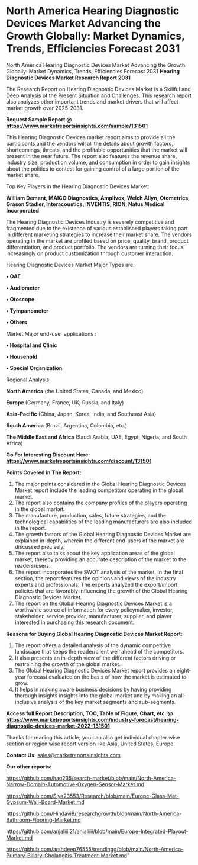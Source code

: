 # North America Hearing Diagnostic Devices Market Advancing the Growth Globally: Market Dynamics, Trends, Efficiencies Forecast 2031
North America Hearing Diagnostic Devices Market Advancing the Growth Globally: Market Dynamics, Trends, Efficiencies Forecast 2031
<strong>Hearing Diagnostic Devices Market Research Report 2031</strong>

The Research Report on Hearing Diagnostic Devices Market is a Skillful and Deep Analysis of the Present Situation and Challenges. This research report also analyzes other important trends and market drivers that will affect market growth over 2025-2031.

<strong>Request Sample Report @ <a href=https://www.marketreportsinsights.com/sample/131501>https://www.marketreportsinsights.com/sample/131501</a></strong>

This Hearing Diagnostic Devices market report aims to provide all the participants and the vendors will all the details about growth factors, shortcomings, threats, and the profitable opportunities that the market will present in the near future. The report also features the revenue share, industry size, production volume, and consumption in order to gain insights about the politics to contest for gaining control of a large portion of the market share.

Top Key Players in the Hearing Diagnostic Devices Market:

<strong>William Demant, MAICO Diagnostics, Amplivox, Welch Allyn, Otometrics, Grason Stadler, Interacoustics, INVENTIS, RION, Natus Medical Incorporated</strong>

The Hearing Diagnostic Devices Industry is severely competitive and fragmented due to the existence of various established players taking part in different marketing strategies to increase their market share. The vendors operating in the market are profiled based on price, quality, brand, product differentiation, and product portfolio. The vendors are turning their focus increasingly on product customization through customer interaction.

Hearing Diagnostic Devices Market Major Types are:

<strong>• OAE

• Audiometer

• Otoscope

• Tympanometer

• Others</strong>

Market Major end-user applications :

<strong>• Hospital and Clinic

• Household

• Special Organization</strong>

Regional Analysis

</u><strong><b>North America</b></strong> (the United States, Canada, and Mexico)

<strong><b>Europe </b></strong>(Germany, France, UK, Russia, and Italy)

<strong><b>Asia-Pacific</b></strong> (China, Japan, Korea, India, and Southeast Asia)

<strong><b>South America</b></strong> (Brazil, Argentina, Colombia, etc.)

<strong><b>The Middle East and Africa</b></strong> (Saudi Arabia, UAE, Egypt, Nigeria, and South Africa)

<strong>Go For Interesting Discount Here: <a href=https://www.marketreportsinsights.com/discount/131501>https://www.marketreportsinsights.com/discount/131501</a></strong>

<strong>Points Covered in The Report:</strong>
<ol>
  <li>The major points considered in the Global Hearing Diagnostic Devices Market report include the leading competitors operating in the global market.</li>
  <li>The report also contains the company profiles of the players operating in the global market.</li>
  <li>The manufacture, production, sales, future strategies, and the technological capabilities of the leading manufacturers are also included in the report.</li>
  <li>The growth factors of the Global Hearing Diagnostic Devices Market are explained in-depth, wherein the different end-users of the market are discussed precisely.</li>
  <li>The report also talks about the key application areas of the global market, thereby providing an accurate description of the market to the readers/users.</li>
  <li>The report incorporates the SWOT analysis of the market. In the final section, the report features the opinions and views of the industry experts and professionals. The experts analyzed the export/import policies that are favorably influencing the growth of the Global Hearing Diagnostic Devices Market.</li>
  <li>The report on the Global Hearing Diagnostic Devices Market is a worthwhile source of information for every policymaker, investor, stakeholder, service provider, manufacturer, supplier, and player interested in purchasing this research document.</li>
</ol>
<strong>Reasons for Buying Global Hearing Diagnostic Devices Market Report:</strong>

<ol>
  <li>The report offers a detailed analysis of the dynamic competitive landscape that keeps the reader/client well ahead of the competitors.</li>
  <li>It also presents an in-depth view of the different factors driving or restraining the growth of the global market.</li>
  <li>The Global Hearing Diagnostic Devices Market report provides an eight-year forecast evaluated on the basis of how the market is estimated to grow.</li>
  <li>It helps in making aware business decisions by having providing thorough insights insights into the global market and by making an all-inclusive analysis of the key market segments and sub-segments.</li>
</ol>
<strong>Access full Report Description, TOC, Table of Figure, Chart, etc. @ <a href=https://www.marketreportsinsights.com/industry-forecast/hearing-diagnostic-devices-market-2022-131501>https://www.marketreportsinsights.com/industry-forecast/hearing-diagnostic-devices-market-2022-131501</a></strong>


Thanks for reading this article; you can also get individual chapter wise section or region wise report version like Asia, United States, Europe.

<strong>Contact Us:</strong>
sales@marketreportsinsights.com

<strong>Our other reports:</strong>

<a href=https://github.com/haq235/search-market/blob/main/North-America-Narrow-Domain-Automotive-Oxygen-Sensor-Market.md>https://github.com/haq235/search-market/blob/main/North-America-Narrow-Domain-Automotive-Oxygen-Sensor-Market.md</a>

<a href=https://github.com/Siya23553/Research/blob/main/Europe-Glass-Mat-Gypsum-Wall-Board-Market.md>https://github.com/Siya23553/Research/blob/main/Europe-Glass-Mat-Gypsum-Wall-Board-Market.md</a>

<a href=https://github.com/Hindavi8/researchgrowth/blob/main/North-America-Bathroom-Flooring-Market.md>https://github.com/Hindavi8/researchgrowth/blob/main/North-America-Bathroom-Flooring-Market.md</a>

<a href=https://github.com/anjaliiii21/anjaliiii/blob/main/Europe-Integrated-Playout-Market.md>https://github.com/anjaliiii21/anjaliiii/blob/main/Europe-Integrated-Playout-Market.md</a>

<a href=https://github.com/arshdeep76555/trendingg/blob/main/North-America-Primary-Biliary-Cholangitis-Treatment-Market.md>https://github.com/arshdeep76555/trendingg/blob/main/North-America-Primary-Biliary-Cholangitis-Treatment-Market.md</a>"

